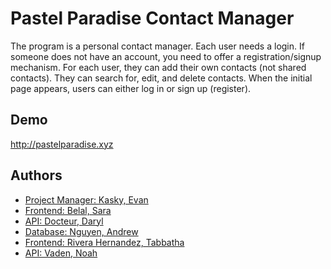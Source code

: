 
# Pastel Paradise Contact Manager

The program is a personal contact manager. Each user needs a login. If someone does not have an account, you need to offer a registration/signup mechanism. For each user, they can add their own contacts (not shared contacts). They can search for, edit, and delete contacts. When the initial page appears, users can either log in or sign up (register).


## Demo

http://pastelparadise.xyz


## Authors

- [Project Manager: Kasky, Evan](https://github.com/ekasky/)
- [Frontend: Belal, Sara]()
- [API: Docteur, Daryl]()
- [Database: Nguyen, Andrew]()
- [Frontend: Rivera Hernandez, Tabbatha]()
- [API: Vaden, Noah](https://github.com/Vryllon/)

